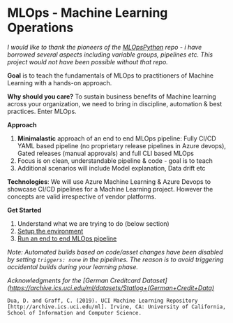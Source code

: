 # MLOps - Machine Learning Operations
_I would like to thank the pioneers of the [MLOpsPython](https://github.com/microsoft/MLOpsPython/) repo - i have borrowed several aspects including variable groups, pipelines etc. This project would not have been possible without that repo._ 

__Goal__ is to teach the fundamentals of MLOps to practitioners of Machine Learning with a hands-on approach.

__Why should you care?__ To sustain business benefits of Machine learning across your organization, we need to bring in discipline, automation & best practices. Enter MLOps.

__Approach__
1. __Minimalastic__ approach of an end to end MLOps pipeline: Fully CI/CD YAML based pipeline (no proprietary release pipelines in Azure devops), Gated releases (manual approvals) and full CLI based MLOps  
2. Focus is on clean, understandable pipeline & code - goal is to teach
3. Additional scenarios will include Model explanation, Data drift etc

__Technologies__: We will use Azure Machine Learning & Azure Devops to showcase CI/CD pipelines for a Machine Learning project. However the concepts are valid irrespective of vendor platforms.

__Get Started__
1. Understand what we are trying to do (below section)
2. [Setup the environment](setup/Setup.md)
3. [Run an end to end MLOps pipeline](setup/StartBaseScenario.md)

_Note: Automated builds based on code/asset changes have been disabled by setting `triggers: none` in the pipelines. The reason is to avoid triggering accidental builds during your learning phase._



_Acknowledgments for the [German Creditcard Dataset](https://archive.ics.uci.edu/ml/datasets/Statlog+(German+Credit+Data)_

`Dua, D. and Graff, C. (2019). UCI Machine Learning Repository [http://archive.ics.uci.edu/ml]. Irvine, CA: University of California, School of Information and Computer Science.`


